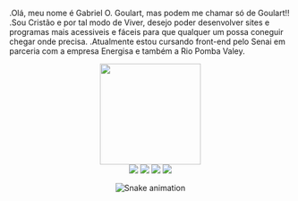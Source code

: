 .Olá, meu nome é Gabriel O. Goulart, mas podem me chamar só  de Goulart!!
.Sou Cristão e por tal modo de Viver, desejo poder desenvolver sites e programas mais acessiveis e fáceis para que qualquer um possa coneguir chegar onde precisa.
.Atualmente estou cursando front-end pelo Senai em parceria com a empresa Energisa e também a Rio Pomba Valey.

<div align="center">
  <a href="https://github.com/rafaballerini">
  <img height="180em" src="https://github-readme-stats.vercel.app/api?username=GabrielGoulart0703&show_icons=true&theme=dark&include_all_commits=true&count_private=true"/>
 
  
 
<div> 
   <a href="https://www.instagram.com/blessed_son_king/" target="_blank"><img src="https://img.shields.io/badge/-Instagram-%23E4405F?style=for-the-badge&logo=instagram&logoColor=white" target="_blank"></a>
  <a href="mailto:ggoulart793@gmail.com"><img src="https://img.shields.io/badge/-Gmail-%23333?style=for-the-badge&logo=gmail&logoColor=white" target="_blank"></a>
  <a href="https://web.whatsapp.com/"><img src="https://img.shields.io/badge/WhatsApp-25D366?style=for-the-badge&logo=whatsapp&logoColor=white"
  target="_blank"></a>
<a href="https://app.slack.com/client/T03PJSEPYBH/C03PZCR6G8K"><img src="https://img.shields.io/badge/Slack-4A154B?style=for-the-badge&logo=slack&logoColor=white" target="_blank"></a>

![Snake animation](https://github.com/GabrielGoulart0703/GabrielGoulart0703/blob/output/github-contribution-grid-snake.svg)
 
</div>

 
